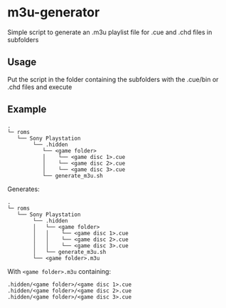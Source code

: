 # m3u-generator
Simple script to generate an .m3u playlist file for .cue and .chd files in subfolders
## Usage
Put the script in the folder containing the subfolders with the .cue/bin or .chd files and execute
## Example
```
.
└─ roms
   └── Sony Playstation
        └── .hidden
           └── <game folder>
           │    └── <game disc 1>.cue
           │    └── <game disc 2>.cue
           │    └── <game disc 3>.cue
           └── generate_m3u.sh
```
Generates:
```
.
└─ roms
   └── Sony Playstation
        └── .hidden
        │   └── <game folder>
        │   │    └── <game disc 1>.cue
        │   │    └── <game disc 2>.cue
        │   │    └── <game disc 3>.cue
        │   └── generate_m3u.sh
        └── <game folder>.m3u
```
With `<game folder>.m3u` containing:
```
.hidden/<game folder>/<game disc 1>.cue
.hidden/<game folder>/<game disc 2>.cue
.hidden/<game folder>/<game disc 3>.cue
```

